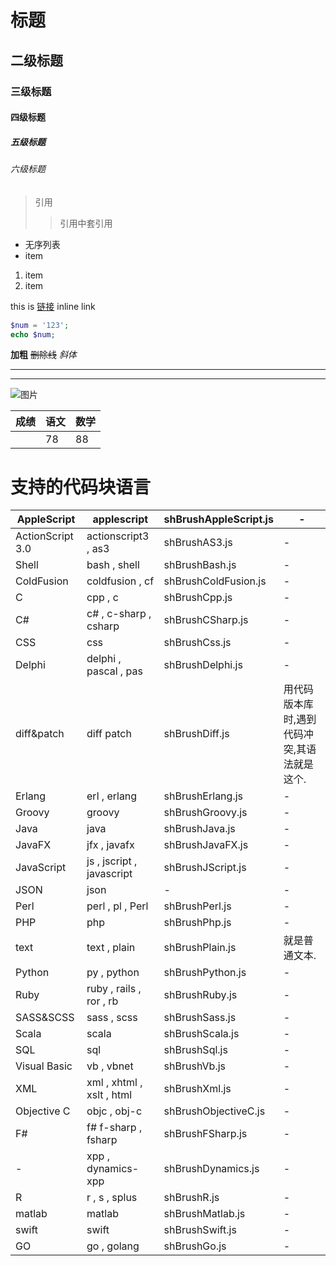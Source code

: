 # 标题
## 二级标题
### 三级标题
#### 四级标题
##### 五级标题
###### 六级标题
> 引用 
>> 引用中套引用

* 无序列表
* item

1. item
2. item

this is [链接](https:// "Title") inline link

```php
$num = '123';
echo $num;
```

**加粗**
~~删除线~~
*斜体*

---
***

![图片](http://myappcdn.com/stamp_file/static/4678-main.png)

| 成绩 | 语文 | 数学
| ---- | ---- | ----
| | 78| 88|

# 支持的代码块语言
| AppleScript | applescript | shBrushAppleScript.js | -
| ---- | ---- | ---- |  ----
| ActionScript 3.0 | actionscript3 , as3 | shBrushAS3.js | -
| Shell | bash , shell | shBrushBash.js | -
| ColdFusion | coldfusion , cf | shBrushColdFusion.js | -
| C | cpp , c | shBrushCpp.js | -
| C# | c# , c-sharp , csharp | shBrushCSharp.js | -
| CSS | css | shBrushCss.js | -
| Delphi | delphi , pascal , pas | shBrushDelphi.js | -
| diff&patch | diff patch | shBrushDiff.js | 用代码版本库时,遇到代码冲突,其语法就是这个.
| Erlang | erl , erlang | shBrushErlang.js | -
| Groovy | groovy | shBrushGroovy.js | -
| Java | java | shBrushJava.js | -
| JavaFX | jfx , javafx | shBrushJavaFX.js | -
| JavaScript | js , jscript , javascript | shBrushJScript.js | -
| JSON | json | - | -
| Perl | perl , pl , Perl | shBrushPerl.js | -
| PHP | php | shBrushPhp.js | -
| text | text , plain | shBrushPlain.js | 就是普通文本.
| Python | py , python | shBrushPython.js | -
| Ruby | ruby , rails , ror , rb | shBrushRuby.js | -
| SASS&SCSS | sass , scss | shBrushSass.js | -
| Scala | scala | shBrushScala.js | -
| SQL | sql | shBrushSql.js | -
| Visual Basic | vb , vbnet | shBrushVb.js | -
| XML | xml , xhtml , xslt , html | shBrushXml.js | -
| Objective C | objc , obj-c | shBrushObjectiveC.js | -
| F# | f# f-sharp , fsharp | shBrushFSharp.js | -
| - | xpp , dynamics-xpp | shBrushDynamics.js | -
| R | r , s , splus | shBrushR.js | -
| matlab | matlab | shBrushMatlab.js | -
| swift | swift | shBrushSwift.js | -
| GO | go , golang | shBrushGo.js | -